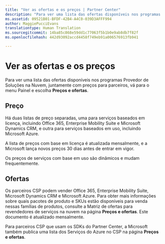```yaml
---
title: "Ver as ofertas e os preços | Partner Center"
description: "Para ver uma lista das ofertas disponíveis nos programas Provedor de Soluções na Nuvem, juntamente com preços para parceiros, vá para o menu Painel e escolha Preços e ofertas."
ms.assetid: 09521B01-BFDF-42B4-A4C0-039D3AFFF994
author: MaggiePucciEvans
translationtype: Human Translation
ms.sourcegitcommit: 14ba85c868e59dd1c77063f5b1b0e9ab8db7f82f
ms.openlocfilehash: 442d93092accd4458f749eb91a006576913fb941

---
```


# Ver as ofertas e os preços


Para ver uma lista das ofertas disponíveis nos programas Provedor de Soluções na Nuvem, juntamente com preços para parceiros, vá para o menu Painel e escolha **Preços e ofertas**.

## Preço


Há duas listas de preço separadas, uma para serviços baseados em licença, incluindo Office 365, Enterprise Mobility Suite e Microsoft Dynamics CRM, e outra para serviços baseados em uso, incluindo Microsoft Azure.

A lista de preços com base em licença é atualizada mensalmente, e a Microsoft lança novos preços 30 dias antes de entrar em vigor.

Os preços de serviços com base em uso são dinâmicos e mudam frequentemente.

## Ofertas


Os parceiros CSP podem vender Office 365, Enterprise Mobility Suite, Microsoft Dynamics CRM e Microsoft Azure. Para obter mais informações sobre quais pacotes de produto e SKUs estão disponíveis para venda nessas famílias de produtos, consulte a Matriz de ofertas para revendedores de serviços na nuvem na página **Preços e ofertas**. Este documento é atualizado mensalmente.

Para parceiros CSP que usam os SDKs do Partner Center, a Microsoft também publica uma lista dos Serviços do Azure no CSP na página **Preços e ofertas**.

 

 






<!--HONumber=Nov16_HO4-->


